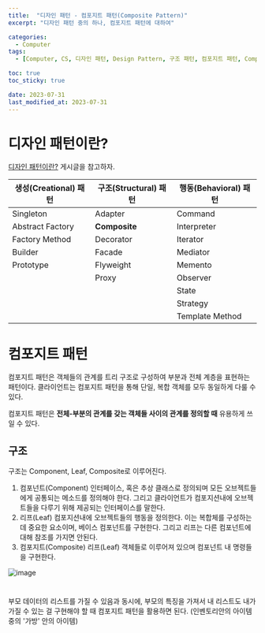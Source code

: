 ```yaml
---
title:  "디자인 패턴 - 컴포지트 패턴(Composite Pattern)"
excerpt: "디자인 패턴 중의 하나, 컴포지트 패턴에 대하여"

categories:
  - Computer
tags:
  - [Computer, CS, 디자인 패턴, Design Pattern, 구조 패턴, 컴포지트 패턴, Composite Pattern]

toc: true
toc_sticky: true

date: 2023-07-31
last_modified_at: 2023-07-31
---
```


# 디자인 패턴이란?
[디자인 패턴이란?](https://98tech-savvy.github.io/computer/CS-Design-Pattern/) 게시글을 참고하자.

|생성(Creational) 패턴|구조(Structural) 패턴|행동(Behavioral) 패턴|
|--|--|--|
|Singleton|Adapter|Command|
|Abstract Factory|**Composite**|Interpreter|
|Factory Method|Decorator|Iterator|
|Builder|Facade|Mediator|
|Prototype|Flyweight|Memento|
||Proxy|Observer|
|||State|
|||Strategy|
|||Template Method|

# 컴포지트 패턴
컴포지트 패턴은 객체들의 관계를 트리 구조로 구성하여 부분과 전체 계층을 표현하는 패턴이다. 클라이언트는 컴포지트 패턴을 통해 단일, 복합 객체를 모두 동일하게 다룰 수 있다.

컴포지트 패턴은 **전체-부분의 관계를 갖는 객체들 사이의 관계를 정의할 때** 유용하게 쓰일 수 있다.

## 구조
구조는 Component, Leaf, Composite로 이루어진다.

1. 컴포넌트(Component)
인터페이스, 혹은 추상 클래스로 정의되며 모든 오브젝트들에게 공통되는 메소드를 정의해야 한다. 그리고 클라이언트가 컴포지션내에 오브젝트들을 다루기 위해 제공되는 인터페이스를 말한다.
2. 리프(Leaf)
컴포지션내에 오브젝트들의 행동을 정의한다. 이는 복합체를 구성하는데 중요한 요소이며, 베이스 컴포넌트를 구현한다. 그리고 리프는 다른 컴포넌트에 대해 참조를 가지면 안된다.
3. 컴포지트(Composite)
리프(Leaf) 객체들로 이루어져 있으며 컴포넌트 내 명령들을 구현한다.

![image](https://github.com/98tech-savvy/98tech-savvy.github.io/assets/128434645/be0a1c61-036a-49ac-9875-cbd45ab5241b)

# 
부모 데이터의 리스트를 가질 수 있음과 동시에, 부모의 특징을 가져서 내 리스트도 내가 가질 수 있는 걸 구현해야 할 때 컴포지트 패턴을 활용하면 된다. (인벤토리안의 아이템 중의 '가방' 안의 아이템)